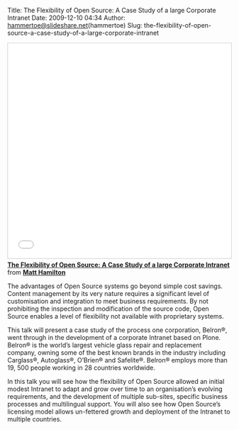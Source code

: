 Title: The Flexibility of Open Source: A Case Study of a large Corporate Intranet
Date: 2009-12-10 04:34
Author: hammertoe@slideshare.net(hammertoe)
Slug: the-flexibility-of-open-source-a-case-study-of-a-large-corporate-intranet

<iframe src="//www.slideshare.net/slideshow/embed_code/key/oylFbeCt0EAU8" width="595" height="485" frameborder="0" marginwidth="0" marginheight="0" scrolling="no" style="border:1px solid #CCC; border-width:1px; margin-bottom:5px; max-width: 100%;" allowfullscreen> </iframe> <div style="margin-bottom:5px"> <strong> <a href="//www.slideshare.net/hammertoe/the-flexibility-of-open-source-a-case-study-of-a-large-corporate-intranet" title="The Flexibility of Open Source: A Case Study of a large Corporate Intranet" target="_blank">The Flexibility of Open Source: A Case Study of a large Corporate Intranet</a> </strong> from <strong><a href="//www.slideshare.net/hammertoe" target="_blank">Matt Hamilton</a></strong> </div>

The advantages of Open Source systems go beyond simple cost savings.
Content management by its very nature requires a significant level of
customisation and integration to meet business requirements. By not
prohibiting the inspection and modification of the source code, Open
Source enables a level of flexibility not available with proprietary
systems.

This talk will present a case study of the process one corporation,
Belron®, went through in the development of a corporate Intranet based
on Plone. Belron® is the world’s largest vehicle glass repair and
replacement company, owning some of the best known brands in the
industry including Carglass®, Autoglass®, O’Brien® and Safelite®.
Belron® employs more than 19, 500 people working in 28 countries
worldwide.

In this talk you will see how the flexibility of Open Source allowed an
initial modest Intranet to adapt and grow over time to an organisation’s
evolving requirements, and the development of multiple sub-sites,
specific business processes and multilingual support. You will also see
how Open Source’s licensing model allows un-fettered growth and
deployment of the Intranet to multiple countries.

